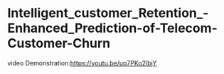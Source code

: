 # Intelligent_customer_Retention_-Enhanced_Prediction-of-Telecom-Customer-Churn
video Demonstration:https://youtu.be/up7PKo2lbjY
